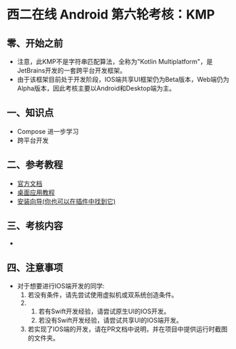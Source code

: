 # 西二在线 Android 第六轮考核：KMP

## 零、开始之前

* 注意，此KMP不是字符串匹配算法，全称为"Kotlin Multiplatform"，是JetBrains开发的一套跨平台开发框架。
* 由于该框架目前处于开发阶段，IOS端共享UI框架仍为Beta版本，Web端仍为Alpha版本，因此考核主要以Android和Desktop端为主。

## 一、知识点

* Compose 进一步学习
* 跨平台开发

## 二、参考教程

* [官方文档](https://www.jetbrains.com/kotlin-multiplatform/)
* [桌面应用教程](https://github.com/JetBrains/compose-multiplatform/tree/master/tutorials)
* [安装向导(你也可以在插件中找到它)](https://kmp.jetbrains.com/)


## 三、考核内容

* 

## 四、注意事项

* 对于想要进行IOS端开发的同学:
    1. 若没有条件，请先尝试使用虚拟机或双系统创造条件。
    2. 1. 若有Swift开发经验，请尝试原生UI的IOS开发。
       2. 若没有Swift开发经验，请尝试共享UI的IOS端开发。
    3. 若实现了IOS端的开发，请在PR文档中说明，并在项目中提供运行时截图的文件夹。
